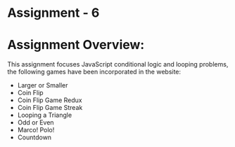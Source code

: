 # Assignment - 6

# Assignment Overview:

This assignment focuses JavaScript conditional logic and looping problems, the following games have been incorporated in the website:
* Larger or Smaller
* Coin Flip
* Coin Flip Game Redux 
* Coin Flip Game Streak 
* Looping a Triangle 
* Odd or Even
* Marco! Polo! 
* Countdown